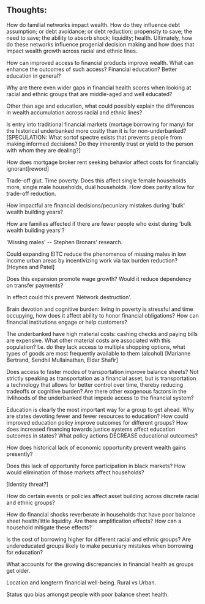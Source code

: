 Thoughts:
---------
How do familial networks impact wealth. How do they influence debt assumption; or debt avoidance; or debt reduction; propensity to save; the need to save; the ability to absorb shock; liquidity; health. Ultimately, how do these networks influence progenial decision making and how does that impact wealth growth across racial and ethnic lines.

How can improved access to financial products improve wealth. What can enhance the outcomes of such access? Financial education? Better education in general? 

Why are there even wider gaps in financial health scores when looking at racial and ethnic groups that are middle-aged and well educated?

Other than age and education, what could possibly explain the differences in wealth accumulation across racial and ethnic lines?

Is entry into traditional financial markets (mortage borrowing for many) for the historical underbanked more costly than it is for non-underbanked? [SPECULATION: What sortof spectre exists that prevents people from making informed decisions? Do they inherently trust or yield to the person with whom they are dealing?]

How does mortgage broker rent seeking behavior affect costs for financially ignorant[reword]

Trade-off glut. Time poverty. Does this affect single female households more, single male households, dual households. How does parity allow for trade-off reduction.

How impactful are financial decisions/pecuniary mistakes during 'bulk' wealth building years? 

How are families affected if there are fewer people who exist during 'bulk wealth building years'?

'Missing males' -- Stephen Bronars' research.

Could expanding EITC reduce the phenomenoa of missing males in low income urban areas by incentivizing work via tax burden reduction? [Hoynes and Patel]

Does this expansion promote wage growth? Would it reduce dependency on transfer payments?

In effect could this prevent 'Network destruction'.

Brain devotion and cognitive burden: living in poverty is stressful and time occupying, how does it affect ability to honor financial obligations? How can financial institutions engage or help customers?

The underbanked have high material costs: cashing checks and paying bills are expensive. What other material costs are associated with this population? I.e. do they lack access to multiple shopping options, what types of goods are most frequently available to them (alcohol) [Marianne Bertrand, Sendhil Mullainathan, Eldar Shafir]

Does access to faster modes of transportation improve balance sheets? Not strictly speaking as transportation as a financial asset, but is transportation a technology that allows for better control over time, thereby reducing tradeoffs or cognitive burden? Are there other exogenous factors in the livlihoods of the underbanked that impede access to the financial system?

Education is clearly the most important way for a group to get ahead. Why are states devoting fewer and fewer resources to education? How could improved education policy improve outcomes for different groups? How does increased financing towards justice systems affect education outcomes in states? What policy actions DECREASE educational outcomes? 


How does historical lack of economic opportunity prevent wealth gains presently?

Does this lack of opportunity force participation in black markets? How would elimination of those markets affect households?

[Identity threat?] 

How do certain events or policies affect asset building across discrete racial and ethnic groups?

How do financial shocks reverberate in households that have poor balance sheet health/little liquidity. Are there amplification effects? How can a household mitigate these effects?

Is the cost of borrowing higher for different racial and ethnic groups? Are undereducated groups likely to make pecuniary mistakes when borrowing for education? 

What accounts for the growing discrepancies in financial health as groups get older.

Location and longterm financial well-being. Rural vs Urban.

Status quo bias amongst people with poor balance sheet health.

